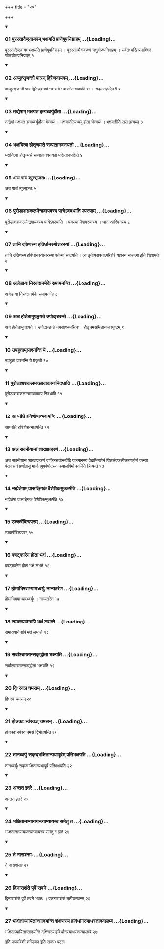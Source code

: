 +++
title = "२५"

+++

<div class="js_include" includetitle="true" newlevelforh1="3" unfilled="" url="/vedAH_yajuH/taittirIyam/sUtram/ApastambaH/shrautam/vishvAsa-prastutiH/12/25/01_purastAdaindravAyavam_bhaxayati_prANeShUpanigrAham.md">
<details open><summary><h3>01 पुरस्तादैन्द्रवायवम् भक्षयति प्राणेषूपनिग्राहम् ...{Loading}...</h3></summary>

पुरस्तादैन्द्रवायवं भक्षयति प्राणेषूपनिग्राहम् । पुरस्तान्मैत्रावरुणं चक्षुषोरुपनिग्राहम् । सर्वतः परिहारमाश्विनं श्रोत्रयोरुपनिग्राहम् १
</details>
</div>

<div class="js_include collapsed" newlevelforh1="4" title="सर्वाष् टीकाः" url="/vedAH_yajuH/taittirIyam/sUtram/ApastambaH/shrautam/sarvASh_TIkAH/12/25/01_purastAdaindravAyavam_bhaxayati_prANeShUpanigrAham.md"> </div>



<div class="js_include collapsed" newlevelforh1="4" title="मूलम्" url="/vedAH_yajuH/taittirIyam/sUtram/ApastambaH/shrautam/mUlam/12/25/01_purastAdaindravAyavam_bhaxayati_prANeShUpanigrAham.md"> </div>


<div class="js_include" includetitle="true" newlevelforh1="3" unfilled="" url="/vedAH_yajuH/taittirIyam/sUtram/ApastambaH/shrautam/vishvAsa-prastutiH/12/25/02_avyutsRjantau_pAtran_dviraindravAyavam.md">
<details open><summary><h3>02 अव्युत्सृजन्तौ पात्रन् द्विरैन्द्रवायवम् ...{Loading}...</h3></summary>

अव्युत्सृजन्तौ पात्रं द्विरैन्द्रवायवं भक्षयतो भक्षयन्ति भक्षयति वा । सकृत्सकृदितरौ २
</details>
</div>

<div class="js_include collapsed" newlevelforh1="4" title="सर्वाष् टीकाः" url="/vedAH_yajuH/taittirIyam/sUtram/ApastambaH/shrautam/sarvASh_TIkAH/12/25/02_avyutsRjantau_pAtran_dviraindravAyavam.md"> </div>



<div class="js_include collapsed" newlevelforh1="4" title="मूलम्" url="/vedAH_yajuH/taittirIyam/sUtram/ApastambaH/shrautam/mUlam/12/25/02_avyutsRjantau_pAtran_dviraindravAyavam.md"> </div>


<div class="js_include" includetitle="true" newlevelforh1="3" unfilled="" url="/vedAH_yajuH/taittirIyam/sUtram/ApastambaH/shrautam/vishvAsa-prastutiH/12/25/03_tadyeShAm_bhaxayata_ityadhvaryurhotA.md">
<details open><summary><h3>03 तद्येषाम् भक्षयत इत्यध्वर्युर्होता ...{Loading}...</h3></summary>

तद्येषां भक्षयत इत्यध्वर्युर्होता वेत्यर्थः । भक्षयन्तीत्यध्वर्यू होता चेत्यर्थः । भक्षयतीति सस इत्यर्थह् ३
</details>
</div>

<div class="js_include collapsed" newlevelforh1="4" title="सर्वाष् टीकाः" url="/vedAH_yajuH/taittirIyam/sUtram/ApastambaH/shrautam/sarvASh_TIkAH/12/25/03_tadyeShAm_bhaxayata_ityadhvaryurhotA.md"> </div>



<div class="js_include collapsed" newlevelforh1="4" title="मूलम्" url="/vedAH_yajuH/taittirIyam/sUtram/ApastambaH/shrautam/mUlam/12/25/03_tadyeShAm_bhaxayata_ityadhvaryurhotA.md"> </div>


<div class="js_include" includetitle="true" newlevelforh1="3" unfilled="" url="/vedAH_yajuH/taittirIyam/sUtram/ApastambaH/shrautam/vishvAsa-prastutiH/12/25/04_bhaxayitvA_hotRchamase_sampAtAnavanayato.md">
<details open><summary><h3>04 भक्षयित्वा होतृचमसे सम्पातानवनयतो ...{Loading}...</h3></summary>

भक्षयित्वा होतृचमसे सम्पातानवनयतो भक्षितानभक्षिते ४
</details>
</div>

<div class="js_include collapsed" newlevelforh1="4" title="सर्वाष् टीकाः" url="/vedAH_yajuH/taittirIyam/sUtram/ApastambaH/shrautam/sarvASh_TIkAH/12/25/04_bhaxayitvA_hotRchamase_sampAtAnavanayato.md"> </div>



<div class="js_include collapsed" newlevelforh1="4" title="मूलम्" url="/vedAH_yajuH/taittirIyam/sUtram/ApastambaH/shrautam/mUlam/12/25/04_bhaxayitvA_hotRchamase_sampAtAnavanayato.md"> </div>


<div class="js_include" includetitle="true" newlevelforh1="3" unfilled="" url="/vedAH_yajuH/taittirIyam/sUtram/ApastambaH/shrautam/vishvAsa-prastutiH/12/25/05_atra_pAtraM_vyutsRjataH.md">
<details open><summary><h3>05 अत्र पात्रं व्युत्सृजतः ...{Loading}...</h3></summary>

अत्र पात्रं व्युत्सृजतः ५
</details>
</div>

<div class="js_include collapsed" newlevelforh1="4" title="सर्वाष् टीकाः" url="/vedAH_yajuH/taittirIyam/sUtram/ApastambaH/shrautam/sarvASh_TIkAH/12/25/05_atra_pAtraM_vyutsRjataH.md"> </div>



<div class="js_include collapsed" newlevelforh1="4" title="मूलम्" url="/vedAH_yajuH/taittirIyam/sUtram/ApastambaH/shrautam/mUlam/12/25/05_atra_pAtraM_vyutsRjataH.md"> </div>


<div class="js_include" includetitle="true" newlevelforh1="3" unfilled="" url="/vedAH_yajuH/taittirIyam/sUtram/ApastambaH/shrautam/vishvAsa-prastutiH/12/25/06_puroDAshashakalamaindravAyavasya_pAtre-vadadhAti_payasyAm.md">
<details open><summary><h3>06 पुरोडाशशकलमैन्द्रवायवस्य पात्रेऽवदधाति पयस्याम् ...{Loading}...</h3></summary>

पुरोडाशशकलमैन्द्रवायवस्य पात्रेऽवदधाति । पयस्यां मैत्रावरुणस्य । धाना आश्विनस्य ६
</details>
</div>

<div class="js_include collapsed" newlevelforh1="4" title="सर्वाष् टीकाः" url="/vedAH_yajuH/taittirIyam/sUtram/ApastambaH/shrautam/sarvASh_TIkAH/12/25/06_puroDAshashakalamaindravAyavasya_pAtre-vadadhAti_payasyAm.md"> </div>



<div class="js_include collapsed" newlevelforh1="4" title="मूलम्" url="/vedAH_yajuH/taittirIyam/sUtram/ApastambaH/shrautam/mUlam/12/25/06_puroDAshashakalamaindravAyavasya_pAtre-vadadhAti_payasyAm.md"> </div>


<div class="js_include" includetitle="true" newlevelforh1="3" unfilled="" url="/vedAH_yajuH/taittirIyam/sUtram/ApastambaH/shrautam/vishvAsa-prastutiH/12/25/07_tAni_daxiNasya_havirdhAnasyottarasyAM.md">
<details open><summary><h3>07 तानि दक्षिणस्य हविर्धानस्योत्तरस्यां ...{Loading}...</h3></summary>

तानि दक्षिणस्य हविर्धानस्योत्तरस्यां वर्तन्यां सादयति । आ तृतीयसवनात्परिशेरे यज्ञस्य सन्तत्या इति विज्ञायते ७
</details>
</div>

<div class="js_include collapsed" newlevelforh1="4" title="सर्वाष् टीकाः" url="/vedAH_yajuH/taittirIyam/sUtram/ApastambaH/shrautam/sarvASh_TIkAH/12/25/07_tAni_daxiNasya_havirdhAnasyottarasyAM.md"> </div>



<div class="js_include collapsed" newlevelforh1="4" title="मूलम्" url="/vedAH_yajuH/taittirIyam/sUtram/ApastambaH/shrautam/mUlam/12/25/07_tAni_daxiNasya_havirdhAnasyottarasyAM.md"> </div>


<div class="js_include" includetitle="true" newlevelforh1="3" unfilled="" url="/vedAH_yajuH/taittirIyam/sUtram/ApastambaH/shrautam/vishvAsa-prastutiH/12/25/08_atreDAyA_niravadAnameke_samAmananti.md">
<details open><summary><h3>08 अत्रेडाया निरवदानमेके समामनन्ति ...{Loading}...</h3></summary>

अत्रेडाया निरवदानमेके समामनन्ति ८
</details>
</div>

<div class="js_include collapsed" newlevelforh1="4" title="सर्वाष् टीकाः" url="/vedAH_yajuH/taittirIyam/sUtram/ApastambaH/shrautam/sarvASh_TIkAH/12/25/08_atreDAyA_niravadAnameke_samAmananti.md"> </div>



<div class="js_include collapsed" newlevelforh1="4" title="मूलम्" url="/vedAH_yajuH/taittirIyam/sUtram/ApastambaH/shrautam/mUlam/12/25/08_atreDAyA_niravadAnameke_samAmananti.md"> </div>


<div class="js_include" includetitle="true" newlevelforh1="3" unfilled="" url="/vedAH_yajuH/taittirIyam/sUtram/ApastambaH/shrautam/vishvAsa-prastutiH/12/25/09_atra_hoteDAmupahvayate_upodyachChante.md">
<details open><summary><h3>09 अत्र होतेडामुपह्वयते उपोद्यच्छन्ते ...{Loading}...</h3></summary>

अत्र होतेडामुपह्वयते । उपोद्यच्छन्ते चमसांश्चमसिनः । होतृचमसमिडायामास्पृष्टम् ९
</details>
</div>

<div class="js_include collapsed" newlevelforh1="4" title="सर्वाष् टीकाः" url="/vedAH_yajuH/taittirIyam/sUtram/ApastambaH/shrautam/sarvASh_TIkAH/12/25/09_atra_hoteDAmupahvayate_upodyachChante.md"> </div>



<div class="js_include collapsed" newlevelforh1="4" title="मूलम्" url="/vedAH_yajuH/taittirIyam/sUtram/ApastambaH/shrautam/mUlam/12/25/09_atra_hoteDAmupahvayate_upodyachChante.md"> </div>


<div class="js_include" includetitle="true" newlevelforh1="3" unfilled="" url="/vedAH_yajuH/taittirIyam/sUtram/ApastambaH/shrautam/vishvAsa-prastutiH/12/25/10_upahUtAm_prAshnanti_ye.md">
<details open><summary><h3>10 उपहूताम् प्राश्नन्ति ये ...{Loading}...</h3></summary>

उपहूतां प्राश्नन्ति ये प्रकृतौ १०
</details>
</div>

<div class="js_include collapsed" newlevelforh1="4" title="सर्वाष् टीकाः" url="/vedAH_yajuH/taittirIyam/sUtram/ApastambaH/shrautam/sarvASh_TIkAH/12/25/10_upahUtAm_prAshnanti_ye.md"> </div>



<div class="js_include collapsed" newlevelforh1="4" title="मूलम्" url="/vedAH_yajuH/taittirIyam/sUtram/ApastambaH/shrautam/mUlam/12/25/10_upahUtAm_prAshnanti_ye.md"> </div>


<div class="js_include" includetitle="true" newlevelforh1="3" unfilled="" url="/vedAH_yajuH/taittirIyam/sUtram/ApastambaH/shrautam/vishvAsa-prastutiH/12/25/11_puroDAshashakalamachChAvAkAya_nidadhAti.md">
<details open><summary><h3>11 पुरोडाशशकलमच्छावाकाय निदधाति ...{Loading}...</h3></summary>

पुरोडाशशकलमच्छावाकाय निदधाति ११
</details>
</div>

<div class="js_include collapsed" newlevelforh1="4" title="सर्वाष् टीकाः" url="/vedAH_yajuH/taittirIyam/sUtram/ApastambaH/shrautam/sarvASh_TIkAH/12/25/11_puroDAshashakalamachChAvAkAya_nidadhAti.md"> </div>



<div class="js_include collapsed" newlevelforh1="4" title="मूलम्" url="/vedAH_yajuH/taittirIyam/sUtram/ApastambaH/shrautam/mUlam/12/25/11_puroDAshashakalamachChAvAkAya_nidadhAti.md"> </div>


<div class="js_include" includetitle="true" newlevelforh1="3" unfilled="" url="/vedAH_yajuH/taittirIyam/sUtram/ApastambaH/shrautam/vishvAsa-prastutiH/12/25/12_AgnIdhre_haviHsheShAnbhaxayanti.md">
<details open><summary><h3>12 आग्नीध्रे हविःशेषान्भक्षयन्ति ...{Loading}...</h3></summary>

आग्नीध्रे हविःशेषान्भक्षयन्ति १२
</details>
</div>

<div class="js_include collapsed" newlevelforh1="4" title="सर्वाष् टीकाः" url="/vedAH_yajuH/taittirIyam/sUtram/ApastambaH/shrautam/sarvASh_TIkAH/12/25/12_AgnIdhre_haviHsheShAnbhaxayanti.md"> </div>



<div class="js_include collapsed" newlevelforh1="4" title="मूलम्" url="/vedAH_yajuH/taittirIyam/sUtram/ApastambaH/shrautam/mUlam/12/25/12_AgnIdhre_haviHsheShAnbhaxayanti.md"> </div>


<div class="js_include" includetitle="true" newlevelforh1="3" unfilled="" url="/vedAH_yajuH/taittirIyam/sUtram/ApastambaH/shrautam/vishvAsa-prastutiH/12/25/13_atra_savanIyAnAM_shAkhApraharaNaM.md">
<details open><summary><h3>13 अत्र सवनीयानां शाखाप्रहरणं ...{Loading}...</h3></summary>

अत्र सवनीयानां शाखाप्रहरणं वाजिनचर्यान्तर्वेदि यजमानस्य वेदाभिमर्शनं पिष्टलेपफलीकरणहोमौ पत्न्या वेदप्रासनं प्रणीतासु मार्जनमुपवेषोदसनं कपालविमोचनमिति क्रियन्ते १३
</details>
</div>

<div class="js_include collapsed" newlevelforh1="4" title="सर्वाष् टीकाः" url="/vedAH_yajuH/taittirIyam/sUtram/ApastambaH/shrautam/sarvASh_TIkAH/12/25/13_atra_savanIyAnAM_shAkhApraharaNaM.md"> </div>



<div class="js_include collapsed" newlevelforh1="4" title="मूलम्" url="/vedAH_yajuH/taittirIyam/sUtram/ApastambaH/shrautam/mUlam/12/25/13_atra_savanIyAnAM_shAkhApraharaNaM.md"> </div>


<div class="js_include" includetitle="true" newlevelforh1="3" unfilled="" url="/vedAH_yajuH/taittirIyam/sUtram/ApastambaH/shrautam/vishvAsa-prastutiH/12/25/14_nahyeteShAm_prAsangikaM_vaisheShikamutkarShati.md">
<details open><summary><h3>14 नह्येतेषाम् प्रासङ्गिकं वैशेषिकमुत्कर्षति ...{Loading}...</h3></summary>

नह्येतेषां प्रासङ्गिकं वैशेषिकमुत्कर्षति १४
</details>
</div>

<div class="js_include collapsed" newlevelforh1="4" title="सर्वाष् टीकाः" url="/vedAH_yajuH/taittirIyam/sUtram/ApastambaH/shrautam/sarvASh_TIkAH/12/25/14_nahyeteShAm_prAsangikaM_vaisheShikamutkarShati.md"> </div>



<div class="js_include collapsed" newlevelforh1="4" title="मूलम्" url="/vedAH_yajuH/taittirIyam/sUtram/ApastambaH/shrautam/mUlam/12/25/14_nahyeteShAm_prAsangikaM_vaisheShikamutkarShati.md"> </div>


<div class="js_include" includetitle="true" newlevelforh1="3" unfilled="" url="/vedAH_yajuH/taittirIyam/sUtram/ApastambaH/shrautam/vishvAsa-prastutiH/12/25/15_utkarShedityaparam.md">
<details open><summary><h3>15 उत्कर्षेदित्यपरम् ...{Loading}...</h3></summary>

उत्कर्षेदित्यपरम् १५
</details>
</div>

<div class="js_include collapsed" newlevelforh1="4" title="सर्वाष् टीकाः" url="/vedAH_yajuH/taittirIyam/sUtram/ApastambaH/shrautam/sarvASh_TIkAH/12/25/15_utkarShedityaparam.md"> </div>



<div class="js_include collapsed" newlevelforh1="4" title="मूलम्" url="/vedAH_yajuH/taittirIyam/sUtram/ApastambaH/shrautam/mUlam/12/25/15_utkarShedityaparam.md"> </div>


<div class="js_include" includetitle="true" newlevelforh1="3" unfilled="" url="/vedAH_yajuH/taittirIyam/sUtram/ApastambaH/shrautam/vishvAsa-prastutiH/12/25/16_vaShaTkAreNa_hotA_bhaxaM.md">
<details open><summary><h3>16 वषट्कारेण होता भक्षं ...{Loading}...</h3></summary>

वषट्कारेण होता भक्षं लभते १६
</details>
</div>

<div class="js_include collapsed" newlevelforh1="4" title="सर्वाष् टीकाः" url="/vedAH_yajuH/taittirIyam/sUtram/ApastambaH/shrautam/sarvASh_TIkAH/12/25/16_vaShaTkAreNa_hotA_bhaxaM.md"> </div>



<div class="js_include collapsed" newlevelforh1="4" title="मूलम्" url="/vedAH_yajuH/taittirIyam/sUtram/ApastambaH/shrautam/mUlam/12/25/16_vaShaTkAreNa_hotA_bhaxaM.md"> </div>


<div class="js_include" includetitle="true" newlevelforh1="3" unfilled="" url="/vedAH_yajuH/taittirIyam/sUtram/ApastambaH/shrautam/vishvAsa-prastutiH/12/25/17_homAbhiShavAbhyAmadhvaryuH_nAnyatareNa.md">
<details open><summary><h3>17 होमाभिषवाभ्यामध्वर्युः नान्यतरेण ...{Loading}...</h3></summary>

होमाभिषवाभ्यामध्वर्युः । नान्यतरेण १७
</details>
</div>

<div class="js_include collapsed" newlevelforh1="4" title="सर्वाष् टीकाः" url="/vedAH_yajuH/taittirIyam/sUtram/ApastambaH/shrautam/sarvASh_TIkAH/12/25/17_homAbhiShavAbhyAmadhvaryuH_nAnyatareNa.md"> </div>



<div class="js_include collapsed" newlevelforh1="4" title="मूलम्" url="/vedAH_yajuH/taittirIyam/sUtram/ApastambaH/shrautam/mUlam/12/25/17_homAbhiShavAbhyAmadhvaryuH_nAnyatareNa.md"> </div>


<div class="js_include" includetitle="true" newlevelforh1="3" unfilled="" url="/vedAH_yajuH/taittirIyam/sUtram/ApastambaH/shrautam/vishvAsa-prastutiH/12/25/18_samAkhyAnenApi_bhaxaM_labhante.md">
<details open><summary><h3>18 समाख्यानेनापि भक्षं लभन्ते ...{Loading}...</h3></summary>

समाख्यानेनापि भक्षं लभन्ते १८
</details>
</div>

<div class="js_include collapsed" newlevelforh1="4" title="सर्वाष् टीकाः" url="/vedAH_yajuH/taittirIyam/sUtram/ApastambaH/shrautam/sarvASh_TIkAH/12/25/18_samAkhyAnenApi_bhaxaM_labhante.md"> </div>



<div class="js_include collapsed" newlevelforh1="4" title="मूलम्" url="/vedAH_yajuH/taittirIyam/sUtram/ApastambaH/shrautam/mUlam/12/25/18_samAkhyAnenApi_bhaxaM_labhante.md"> </div>


<div class="js_include" includetitle="true" newlevelforh1="3" unfilled="" url="/vedAH_yajuH/taittirIyam/sUtram/ApastambaH/shrautam/vishvAsa-prastutiH/12/25/19_sarvAMshchamasAnsakRddhotA_bhaxayati.md">
<details open><summary><h3>19 सर्वांश्चमसान्सकृद्धोता भक्षयति ...{Loading}...</h3></summary>

सर्वांश्चमसान्सकृद्धोता भक्षयति १९
</details>
</div>

<div class="js_include collapsed" newlevelforh1="4" title="सर्वाष् टीकाः" url="/vedAH_yajuH/taittirIyam/sUtram/ApastambaH/shrautam/sarvASh_TIkAH/12/25/19_sarvAMshchamasAnsakRddhotA_bhaxayati.md"> </div>



<div class="js_include collapsed" newlevelforh1="4" title="मूलम्" url="/vedAH_yajuH/taittirIyam/sUtram/ApastambaH/shrautam/mUlam/12/25/19_sarvAMshchamasAnsakRddhotA_bhaxayati.md"> </div>


<div class="js_include" includetitle="true" newlevelforh1="3" unfilled="" url="/vedAH_yajuH/taittirIyam/sUtram/ApastambaH/shrautam/vishvAsa-prastutiH/12/25/20_dviH_sva~n_chamasam.md">
<details open><summary><h3>20 द्विः स्वञ् चमसम् ...{Loading}...</h3></summary>

द्विः स्वं चमसम् २०
</details>
</div>

<div class="js_include collapsed" newlevelforh1="4" title="सर्वाष् टीकाः" url="/vedAH_yajuH/taittirIyam/sUtram/ApastambaH/shrautam/sarvASh_TIkAH/12/25/20_dviH_sva~n_chamasam.md"> </div>



<div class="js_include collapsed" newlevelforh1="4" title="मूलम्" url="/vedAH_yajuH/taittirIyam/sUtram/ApastambaH/shrautam/mUlam/12/25/20_dviH_sva~n_chamasam.md"> </div>


<div class="js_include" includetitle="true" newlevelforh1="3" unfilled="" url="/vedAH_yajuH/taittirIyam/sUtram/ApastambaH/shrautam/vishvAsa-prastutiH/12/25/21_hotrakAH_svaMsva~n_chamasan.md">
<details open><summary><h3>21 होत्रकाः स्वंस्वञ् चमसन् ...{Loading}...</h3></summary>

होत्रकाः स्वंस्वं चमसं द्विर्भक्षयन्ति २१
</details>
</div>

<div class="js_include collapsed" newlevelforh1="4" title="सर्वाष् टीकाः" url="/vedAH_yajuH/taittirIyam/sUtram/ApastambaH/shrautam/sarvASh_TIkAH/12/25/21_hotrakAH_svaMsva~n_chamasan.md"> </div>



<div class="js_include collapsed" newlevelforh1="4" title="मूलम्" url="/vedAH_yajuH/taittirIyam/sUtram/ApastambaH/shrautam/mUlam/12/25/21_hotrakAH_svaMsva~n_chamasan.md"> </div>


<div class="js_include" includetitle="true" newlevelforh1="3" unfilled="" url="/vedAH_yajuH/taittirIyam/sUtram/ApastambaH/shrautam/vishvAsa-prastutiH/12/25/22_tAnadhvaryuH_sakRdbhaxitAnyathApUrvam_pratibhaxayati.md">
<details open><summary><h3>22 तानध्वर्युः सकृद्भक्षितान्यथापूर्वम् प्रतिभक्षयति ...{Loading}...</h3></summary>

तानध्वर्युः सकृद्भक्षितान्यथापूर्वं प्रतिभक्षयति २२
</details>
</div>

<div class="js_include collapsed" newlevelforh1="4" title="सर्वाष् टीकाः" url="/vedAH_yajuH/taittirIyam/sUtram/ApastambaH/shrautam/sarvASh_TIkAH/12/25/22_tAnadhvaryuH_sakRdbhaxitAnyathApUrvam_pratibhaxayati.md"> </div>



<div class="js_include collapsed" newlevelforh1="4" title="मूलम्" url="/vedAH_yajuH/taittirIyam/sUtram/ApastambaH/shrautam/mUlam/12/25/22_tAnadhvaryuH_sakRdbhaxitAnyathApUrvam_pratibhaxayati.md"> </div>


<div class="js_include" includetitle="true" newlevelforh1="3" unfilled="" url="/vedAH_yajuH/taittirIyam/sUtram/ApastambaH/shrautam/vishvAsa-prastutiH/12/25/23_antata_itare.md">
<details open><summary><h3>23 अन्तत इतरे ...{Loading}...</h3></summary>

अन्तत इतरे २३
</details>
</div>

<div class="js_include collapsed" newlevelforh1="4" title="सर्वाष् टीकाः" url="/vedAH_yajuH/taittirIyam/sUtram/ApastambaH/shrautam/sarvASh_TIkAH/12/25/23_antata_itare.md"> </div>



<div class="js_include collapsed" newlevelforh1="4" title="मूलम्" url="/vedAH_yajuH/taittirIyam/sUtram/ApastambaH/shrautam/mUlam/12/25/23_antata_itare.md"> </div>


<div class="js_include" includetitle="true" newlevelforh1="3" unfilled="" url="/vedAH_yajuH/taittirIyam/sUtram/ApastambaH/shrautam/vishvAsa-prastutiH/12/25/24_bhaxitAnApyAyayantyApyAyasva_sametu_ta.md">
<details open><summary><h3>24 भक्षितानाप्याययन्त्याप्यायस्व समेतु त ...{Loading}...</h3></summary>

भक्षितानाप्याययन्त्याप्यायस्व समेतु त इति २४
</details>
</div>

<div class="js_include collapsed" newlevelforh1="4" title="सर्वाष् टीकाः" url="/vedAH_yajuH/taittirIyam/sUtram/ApastambaH/shrautam/sarvASh_TIkAH/12/25/24_bhaxitAnApyAyayantyApyAyasva_sametu_ta.md"> </div>



<div class="js_include collapsed" newlevelforh1="4" title="मूलम्" url="/vedAH_yajuH/taittirIyam/sUtram/ApastambaH/shrautam/mUlam/12/25/24_bhaxitAnApyAyayantyApyAyasva_sametu_ta.md"> </div>


<div class="js_include" includetitle="true" newlevelforh1="3" unfilled="" url="/vedAH_yajuH/taittirIyam/sUtram/ApastambaH/shrautam/vishvAsa-prastutiH/12/25/25_te_nArAshaMsAH.md">
<details open><summary><h3>25 ते नाराशंसाः ...{Loading}...</h3></summary>

ते नाराशंसाः २५
</details>
</div>

<div class="js_include collapsed" newlevelforh1="4" title="सर्वाष् टीकाः" url="/vedAH_yajuH/taittirIyam/sUtram/ApastambaH/shrautam/sarvASh_TIkAH/12/25/25_te_nArAshaMsAH.md"> </div>



<div class="js_include collapsed" newlevelforh1="4" title="मूलम्" url="/vedAH_yajuH/taittirIyam/sUtram/ApastambaH/shrautam/mUlam/12/25/25_te_nArAshaMsAH.md"> </div>


<div class="js_include" includetitle="true" newlevelforh1="3" unfilled="" url="/vedAH_yajuH/taittirIyam/sUtram/ApastambaH/shrautam/vishvAsa-prastutiH/12/25/26_dvinArAshaMse_pUrve_savane.md">
<details open><summary><h3>26 द्विनाराशंसे पूर्वे सवने ...{Loading}...</h3></summary>

द्विनाराशंसे पूर्वे सवने भवतः । एकनाराशंसं तृतीयसवनम् २६
</details>
</div>

<div class="js_include collapsed" newlevelforh1="4" title="सर्वाष् टीकाः" url="/vedAH_yajuH/taittirIyam/sUtram/ApastambaH/shrautam/sarvASh_TIkAH/12/25/26_dvinArAshaMse_pUrve_savane.md"> </div>



<div class="js_include collapsed" newlevelforh1="4" title="मूलम्" url="/vedAH_yajuH/taittirIyam/sUtram/ApastambaH/shrautam/mUlam/12/25/26_dvinArAshaMse_pUrve_savane.md"> </div>


<div class="js_include" includetitle="true" newlevelforh1="3" unfilled="" url="/vedAH_yajuH/taittirIyam/sUtram/ApastambaH/shrautam/vishvAsa-prastutiH/12/25/27_bhaxitApyAyitAnsAdayanti_daxiNasya_havirdhAnasyAdhastAdavAlambe.md">
<details open><summary><h3>27 भक्षिताप्यायितान्सादयन्ति दक्षिणस्य हविर्धानस्याधस्तादवालम्बे ...{Loading}...</h3></summary>

भक्षिताप्यायितान्सादयन्ति दक्षिणस्य हविर्धानस्याधस्तादवालम्बे २७
</details>
</div>

<div class="js_include collapsed" newlevelforh1="4" title="सर्वाष् टीकाः" url="/vedAH_yajuH/taittirIyam/sUtram/ApastambaH/shrautam/sarvASh_TIkAH/12/25/27_bhaxitApyAyitAnsAdayanti_daxiNasya_havirdhAnasyAdhastAdavAlambe.md"> </div>



<div class="js_include collapsed" newlevelforh1="4" title="मूलम्" url="/vedAH_yajuH/taittirIyam/sUtram/ApastambaH/shrautam/mUlam/12/25/27_bhaxitApyAyitAnsAdayanti_daxiNasya_havirdhAnasyAdhastAdavAlambe.md"> </div>





  
इति पञ्चविंशी कण्डिका 
इति सप्तमः पटलः
